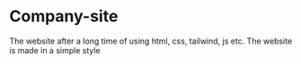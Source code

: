 # Company-site
The website after a long time of using html, css, tailwind, js etc. The website is made in a simple style
